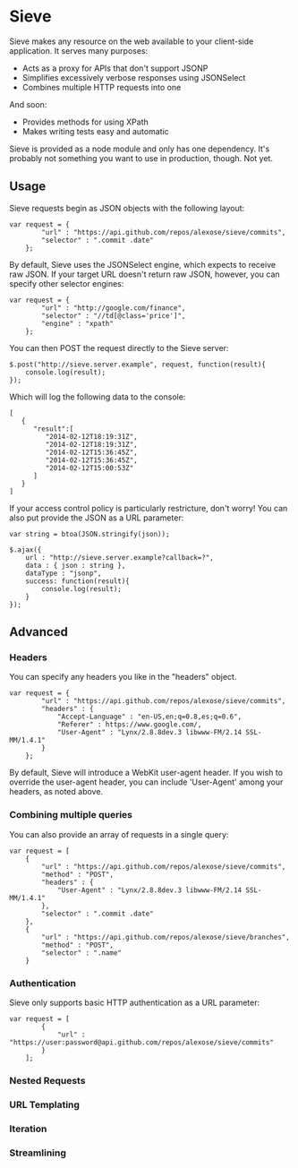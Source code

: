 Sieve
=====

Sieve makes any resource on the web available to your client-side application.  It serves many purposes:

* Acts as a proxy for APIs that don't support JSONP
* Simplifies excessively verbose responses using JSONSelect 
* Combines multiple HTTP requests into one

And soon:

* Provides methods for using XPath
* Makes writing tests easy and automatic

Sieve is provided as a node module and only has one dependency.  It's probably not something you want to use in production, though.  Not yet.

Usage
-----

Sieve requests begin as JSON objects with the following layout:

    var request = {
            "url" : "https://api.github.com/repos/alexose/sieve/commits",
            "selector" : ".commit .date"
        };

By default, Sieve uses the JSONSelect engine, which expects to receive raw JSON.  If your target URL doesn't return raw JSON, however, you can specify other selector engines:

    var request = {
            "url" : "http://google.com/finance",
            "selector" : "//td[@class='price']",
            "engine" : "xpath"
        };

You can then POST the request directly to the Sieve server:

    $.post("http://sieve.server.example", request, function(result){
        console.log(result);
    });

Which will log the following data to the console:

    [
       {
          "result":[
             "2014-02-12T18:19:31Z",
             "2014-02-12T18:19:31Z",
             "2014-02-12T15:36:45Z",
             "2014-02-12T15:36:45Z",
             "2014-02-12T15:00:53Z"
          ]
       }
    ]    

If your access control policy is particularly restricture, don't worry!  You can also put provide the JSON as a URL parameter:

    var string = btoa(JSON.stringify(json));

    $.ajax({
        url : "http://sieve.server.example?callback=?",
        data : { json : string },
        dataType : "jsonp",
        success: function(result){
            console.log(result);
        }
    });

Advanced
--------

### Headers ###

You can specify any headers you like in the "headers" object.

    var request = {
            "url" : "https://api.github.com/repos/alexose/sieve/commits",
            "headers" : {
                "Accept-Language" : "en-US,en;q=0.8,es;q=0.6",
                "Referer" : https://www.google.com/,
                "User-Agent" : "Lynx/2.8.8dev.3 libwww-FM/2.14 SSL-MM/1.4.1"
            }
        };

By default, Sieve will introduce a WebKit user-agent header.  If you wish to override the user-agent header, you can include 'User-Agent' among your headers, as noted above.

### Combining multiple queries ###

You can also provide an array of requests in a single query:

    var request = [
        {
            "url" : "https://api.github.com/repos/alexose/sieve/commits",
            "method" : "POST",
            "headers" : {
                "User-Agent" : "Lynx/2.8.8dev.3 libwww-FM/2.14 SSL-MM/1.4.1"
            },
            "selector" : ".commit .date"
        },
        {
            "url" : "https://api.github.com/repos/alexose/sieve/branches",
            "method" : "POST",
            "selector" : ".name"
        }

### Authentication ###

Sieve only supports basic HTTP authentication as a URL parameter:

    var request = [
            {
                "url" : "https://user:password@api.github.com/repos/alexose/sieve/commits"
            }
        ];


### Nested Requests ###

### URL Templating ###

### Iteration ###

### Streamlining ###
